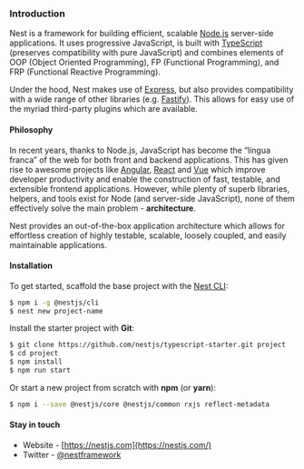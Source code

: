 ### Introduction

Nest is a framework for building efficient, scalable [Node.js](http://nodejs.org/) server-side applications. It uses progressive JavaScript, is built with [TypeScript](http://www.typescriptlang.org/) (preserves compatibility with pure JavaScript) and combines elements of OOP (Object Oriented Programming), FP (Functional Programming), and FRP (Functional Reactive Programming).

Under the hood, Nest makes use of [Express](https://expressjs.com/), but also provides compatibility with a wide range of other libraries (e.g. [Fastify](https://github.com/fastify/fastify)). This allows for easy use of the myriad third-party plugins which are available.

#### Philosophy

In recent years, thanks to Node.js, JavaScript has become the “lingua franca” of the web for both front and backend applications. This has given rise to awesome projects like [Angular](https://angular.io/), [React](https://github.com/facebook/react) and [Vue](https://github.com/vuejs/vue) which improve developer productivity and enable the construction of fast, testable, and extensible frontend applications. However, while plenty of superb libraries, helpers, and tools exist for Node (and server-side JavaScript), none of them effectively solve the main problem - **architecture**.

Nest provides an out-of-the-box application architecture which allows for effortless creation of highly testable, scalable, loosely coupled, and easily maintainable applications.

#### Installation

To get started, scaffold the base project with the [Nest CLI](/cli/overview):

```bash
$ npm i -g @nestjs/cli
$ nest new project-name
```

Install the starter project with **Git**:

```bash
$ git clone https://github.com/nestjs/typescript-starter.git project
$ cd project
$ npm install
$ npm run start
```

Or start a new project from scratch with **npm** (or **yarn**):

```bash
$ npm i --save @nestjs/core @nestjs/common rxjs reflect-metadata
```

#### Stay in touch

- Website - [https://nestjs.com](https://nestjs.com/)
- Twitter - [@nestframework](https://twitter.com/nestframework)
